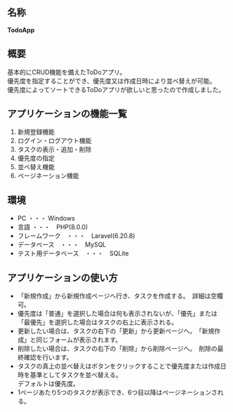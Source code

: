 ## 名称
**TodoApp**

## 概要
基本的にCRUD機能を備えたToDoアプリ。  
優先度を指定することができ、優先度又は作成日時により並べ替えが可能。  
優先度によってソートできるToDoアプリが欲しいと思ったので作成しました。  

## アプリケーションの機能一覧
1. 新規登録機能
2. ログイン・ログアウト機能
3. タスクの表示・追加・削除
4. 優先度の指定
5. 並べ替え機能
6. ページネーション機能

## 環境
+ PC ・・・ Windows
+ 言語 ・・・　PHP(8.0.0)
+ フレームワーク　・・・　Laravel(6.20.8)
+ データベース　・・・　MySQL
+ テスト用データベース　・・・　SQLite

## アプリケーションの使い方
+ 「新規作成」から新規作成ページへ行き、タスクを作成する。　詳細は空欄可。
+ 優先度は「普通」を選択した場合は何も表示されないが、「優先」または「最優先」を選択した場合はタスクの右上に表示される。
+ 更新したい場合は、タスクの右下の「更新」から更新ページへ。　「新規作成」と同じフォームが表示されます。
+ 削除したい場合は、タスクの右下の「削除」から削除ページへ。　削除の最終確認を行います。
+ タスクの真上の並べ替えはボタンをクリックすることで優先度または作成日時を基準としてタスクを並べ替える。  
デフォルトは優先度。
+ 1ページあたり5つのタスクが表示でき、6つ目以降はページネーションされる。
